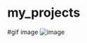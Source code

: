 # my_projects
#gif image
![image](https://github.com/user-attachments/assets/05ff054d-5537-4c18-b911-28145eae2fbb)
